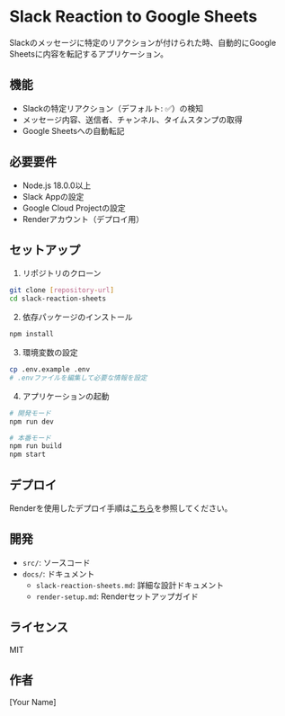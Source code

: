 # Slack Reaction to Google Sheets

Slackのメッセージに特定のリアクションが付けられた時、自動的にGoogle Sheetsに内容を転記するアプリケーション。

## 機能

- Slackの特定リアクション（デフォルト: ✅）の検知
- メッセージ内容、送信者、チャンネル、タイムスタンプの取得
- Google Sheetsへの自動転記

## 必要要件

- Node.js 18.0.0以上
- Slack Appの設定
- Google Cloud Projectの設定
- Renderアカウント（デプロイ用）

## セットアップ

1. リポジトリのクローン
```bash
git clone [repository-url]
cd slack-reaction-sheets
```

2. 依存パッケージのインストール
```bash
npm install
```

3. 環境変数の設定
```bash
cp .env.example .env
# .envファイルを編集して必要な情報を設定
```

4. アプリケーションの起動
```bash
# 開発モード
npm run dev

# 本番モード
npm run build
npm start
```

## デプロイ

Renderを使用したデプロイ手順は[こちら](docs/render-setup.md)を参照してください。

## 開発

- `src/`: ソースコード
- `docs/`: ドキュメント
  - `slack-reaction-sheets.md`: 詳細な設計ドキュメント
  - `render-setup.md`: Renderセットアップガイド

## ライセンス

MIT

## 作者

[Your Name]